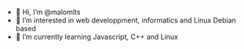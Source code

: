 - 👋 Hi, I’m @malomlts
- 👀 I’m interested in web developpment, informatics and Linux Debian based
- 🌱 I’m currently learning Javascript, C++ and Linux 

<!---
malomlts/malomlts is a ✨ special ✨ repository because its `README.md` (this file) appears on your GitHub profile.
You can click the Preview link to take a look at your changes.
--->
